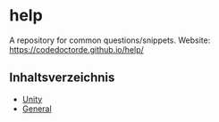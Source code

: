 # help
A repository for common questions/snippets.
Website: https://codedoctorde.github.io/help/

## Inhaltsverzeichnis

* [Unity](./unity)
* [General](./general)
